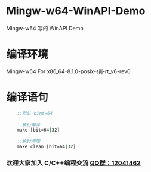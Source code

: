 # Mingw-w64-WinAPI-Demo
Mingw-w64 写的 WinAPI Demo
# 编译环境
Mingw-w64  For  x86_64-8.1.0-posix-sjlj-rt_v6-rev0
# 编译语句

```cmd
	::默认 bint=64
	
	::执行编译
	make [bit=64|32]
	
	::执行清理
	make clean [bit=64|32]
```

### 欢迎大家加入 C/C++编程交流 [QQ群：12041462](//shang.qq.com/wpa/qunwpa?idkey=35e2aa5eaef3fa3df90c3f6887fd1624e0b7d7522a35b041894c478948ab6b0b "QQ群：12041462")
